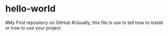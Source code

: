 # hello-world
#My First repository on GitHub
#Usually, this file is use to tell how to install or how to use your project
